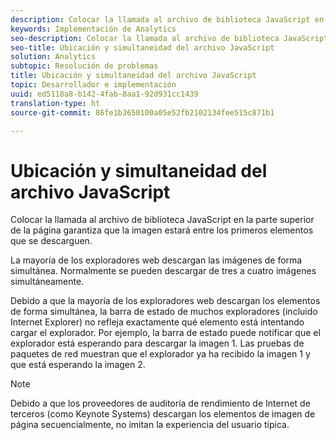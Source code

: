 ```yaml
---
description: Colocar la llamada al archivo de biblioteca JavaScript en la parte superior de la página garantiza que la imagen estará entre los primeros elementos que se descarguen.
keywords: Implementación de Analytics
seo-description: Colocar la llamada al archivo de biblioteca JavaScript en la parte superior de la página garantiza que la imagen estará entre los primeros elementos que se descarguen.
seo-title: Ubicación y simultaneidad del archivo JavaScript
solution: Analytics
subtopic: Resolución de problemas
title: Ubicación y simultaneidad del archivo JavaScript
topic: Desarrollador e implementación
uuid: ed5118a8-b142-4fab-8aa1-92d931cc1439
translation-type: ht
source-git-commit: 86fe1b3650100a05e52fb2102134fee515c871b1

---
```



# Ubicación y simultaneidad del archivo JavaScript

Colocar la llamada al archivo de biblioteca JavaScript en la parte superior de la página garantiza que la imagen estará entre los primeros elementos que se descarguen.

La mayoría de los exploradores web descargan las imágenes de forma simultánea. Normalmente se pueden descargar de tres a cuatro imágenes simultáneamente.

Debido a que la mayoría de los exploradores web descargan los elementos de forma simultánea, la barra de estado de muchos exploradores (incluido Internet Explorer) no refleja exactamente qué elemento está intentando cargar el explorador. Por ejemplo, la barra de estado puede notificar que el explorador está esperando para descargar la imagen 1. Las pruebas de paquetes de red muestran que el explorador ya ha recibido la imagen 1 y que está esperando la imagen 2.

>[!NOTE]
>
>Debido a que los proveedores de auditoría de rendimiento de Internet de terceros (como Keynote Systems) descargan los elementos de imagen de página secuencialmente, no imitan la experiencia del usuario típica.

